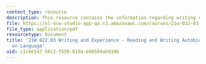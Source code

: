 ```yaml
---
content_type: resource
description: This resource contains the information regarding writing on language.
file: https://ol-ocw-studio-app-qa.s3.amazonaws.com/courses/21w-022-03-writing-and-experience-reading-and-writing-autobiography-spring-2014/c1c6614756c2f550819ab96504ab934b_MIT21W_022_03S14_Writing.pdf
file_type: application/pdf
resourcetype: Document
title: '21W.022.03 Writing and Experience - Reading and Writing Autobiography: Writing
  on Language'
uid: c1c66147-56c2-f550-819a-b96504ab934b
---
```

